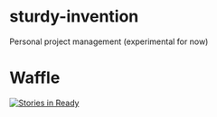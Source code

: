 # sturdy-invention
Personal project management (experimental for now)


# Waffle
[![Stories in Ready](https://badge.waffle.io/alexdglover/sturdy-invention.png?label=ready&title=Ready)](http://waffle.io/alexdglover/sturdy-invention)

